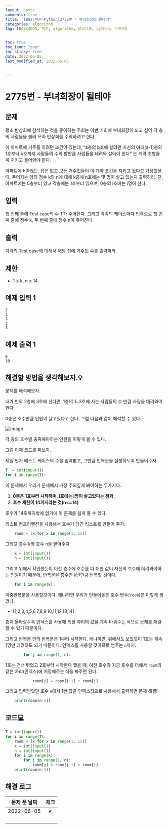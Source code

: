 ```yaml
---
layout: posts
comments: true
title: "[BOJ/백준-Python]2775번 - 부녀회장이 될테야"
categories: Algorithm
tag: [BAEKJOON, 백준, algorithm, 알고리즘, python, 파이썬]


toc: true
toc_icon: "cog"
toc_sticky: true
date: 2022-06-05
last_modified_at: 2022-06-05


---
```




# 2775번 - 부녀회장이 될테야



## 문제

평소 반상회에 참석하는 것을 좋아하는 주희는 이번 기회에 부녀회장이 되고 싶어 각 층의 사람들을 불러 모아 반상회를 주최하려고 한다.

이 아파트에 거주를 하려면 조건이 있는데, “a층의 b호에 살려면 자신의 아래(a-1)층의 1호부터 b호까지 사람들의 수의 합만큼 사람들을 데려와 살아야 한다” 는 계약 조항을 꼭 지키고 들어와야 한다.

아파트에 비어있는 집은 없고 모든 거주민들이 이 계약 조건을 지키고 왔다고 가정했을 때, 주어지는 양의 정수 k와 n에 대해 k층에 n호에는 몇 명이 살고 있는지 출력하라. 단, 아파트에는 0층부터 있고 각층에는 1호부터 있으며, 0층의 i호에는 i명이 산다.



## 입력

첫 번째 줄에 Test case의 수 T가 주어진다. 그리고 각각의 케이스마다 입력으로 첫 번째 줄에 정수 k, 두 번째 줄에 정수 n이 주어진다



## 출력

각각의 Test case에 대해서 해당 집에 거주민 수를 출력하라.



## 제한

* 1 ≤ k, n ≤ 14



## 예제 입력 1 

```
2
1
3
2
3
```



## 예제 출력 1

```
6
10
```



##  해결할 방법을 생각해보자.💡

문제를 해석해보자.

내가 만약 2층에 3호에 산다면, 1층의 1~3호에 사는 사람들의 수 만큼 사람을 데려와야한다.

0층은 호수만큼 인원이 살고있다고 한다. 그럼 다음과 같이 해석할 수 있다.

![image](https://user-images.githubusercontent.com/75322297/171991383-0b7d7921-5979-44ff-96fb-ae20ded19670.png)



각 층의 호수별 충족해야하는 인원을 이렇게 볼 수 있다.

그럼 이제 코드를 짜보자.

제일 먼저 테스트 케이스의 수를 입력받고, 그만큼 반복문을 실행하도록 만들어주자.

```python
T  = int(input())
for i in range(T):
```

이 문제에서 우리가 문제에서 가장 주의깊게 봐야하는 두가지다.

1. **0층은 1호부터 시작하며, i호에는 i명이 살고있다는 점과.**
2. **호수 제한이 14까지라는 것(n<=14)**

호수가 14호까지밖에 없기에 이 문제를 쉽게 풀 수 있다.

리스트 컴프리헨션을 사용해서 호수가 담긴 리스트를 만들어 주자.

```python
	room = [x for x in range(1, 15)]
```

그리고 층수 k와 호수 n을 받아주자.

```python
	k = int(input())
    n = int(input())
```

그리고 위에서 확인했듯이 이전 층수에 호수를 다 더한 값이 자신의 호수에 데려와야하는 인원이기 때문에, 반복문을 층수인 `k`번만큼 반복할 것이다.

```python
	for i in range(k):
```

이중반복문을 사용할것이다. 왜냐하면 우리가 만들어놓은 호수 변수(`room`)은 이렇게 생겼다.

* [1,2,3,4,5,6,7,8,9,10,11,12,13,14]

층이 올라갈수록 인덱스를 사용해 특정 자리의 값을 계속 바꿔주는 식으로 문제를 해결할 수 있기 때문이다.

그리고 반복문 안의 반복문은 1부터 시작한다. 왜냐하면, 위에서도 보았듯이 1호는 계속 1명만 데려와도 되기 때문이다. 인덱스를 사용할 것이므로 범주는 `n`까지.

```python
		for j in range(1, n):
```

1호는 건너 뛰었고 2호부터 시작한다 했을 때, 이전 호수와 지금 호수를 더해서 `room`의 같은 자리(인덱스)에 저장해주는 식을 짜주면 된다.

```python
			room[j] = room[j-1] + room[j]
```

그리고 입력받았던 호수 `n`에서 1뺀 값을 인덱스값으로 사용해서 출력하면 문제 해결!

```python
	print(room[n-1])
```





## 코드💻

```python
T = int(input())
for i in range(T):
    room = [x for x in range(1, 15)]
    k = int(input())
    n = int(input())
    for i in range(k):
        for j in range(1, n):
            room[j] = room[j-1] + room[j]
    print(room[n-1])
```





## 해결 로그 

| 문제 푼 날짜 | 체크 |
| :----------: | :--: |
|  2022-06-05  |  ✔   |
|              |      |
|              |      |
|              |      |
|              |      |



